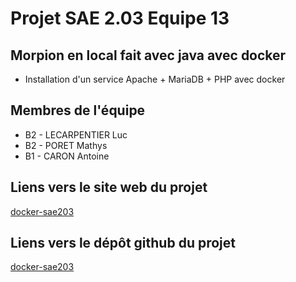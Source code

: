 # Projet SAE 2.03 Equipe 13

## Morpion en local fait avec java avec docker

- Installation d'un service Apache + MariaDB + PHP avec docker

## Membres de l'équipe

- B2 - LECARPENTIER Luc
- B2 - PORET Mathys
- B1 - CARON Antoine

## Liens vers le site web du projet

[docker-sae203](https://Antoine-CARON.github.io/docker-sae203/)

## Liens vers le dépôt github du projet

[docker-sae203](https://github.com/Antoine-CARON/docker-sae203)

